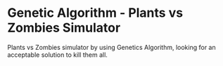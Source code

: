 # Genetic Algorithm - Plants vs Zombies Simulator
Plants vs Zombies simulator by using Genetics Algorithm, looking for an acceptable solution to kill them all.
